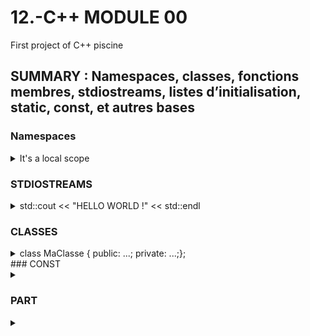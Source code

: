 # 12.-C++ MODULE 00
First project of C++ piscine

## SUMMARY : Namespaces, classes, fonctions membres, stdiostreams, listes d’initialisation, static, const, et autres bases


### Namespaces


<details>
<summary> It's a local scope </summary>
 
> * Namespaces provide a method for preventing name conflicts in large projects.
>
> * Symbols declared inside a namespace block are placed in a named scope that prevents them from being mistaken for identically-named symbols in other scopes.
</details>



### STDIOSTREAMS
<details>
<summary>std::cout << "HELLO WORLD !" << std::endl </summary>

 

> *std::cout <<
> *std::cin >> buff
> *std::cout << "You entered" <<buff<< std::endl 
> *std::endl = passage à la ligne
>
> *using std::cout;  => pour juste ecrire cout*
</details>

### CLASSES

<details>
<summary> class MaClasse { public: ...; private: ...;}; </summary>

> *
> *
> *
 
 
</details>
### CONST

<details>
<summary> </summary>

> * const char c1;           //Le caractère ne peut être modifié
> * const char * c2;         //Le caractère pointé ne peut être modifié
> * char * const c3;         //Le pointeur vers le caractère ne peut être modifié
> * const char * const c4;   //Le pointeur ET le caractère pointé ne peuvent être modifiés

 
 
</details>

### PART

<details>
<summary> </summary>

> *
> *
> *
 
 
</details>
